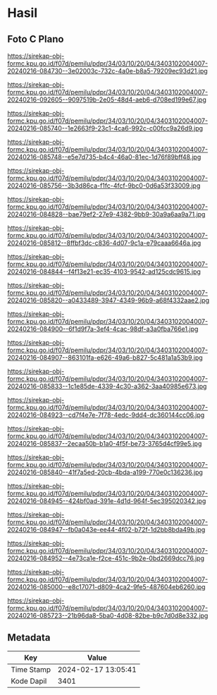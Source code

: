 # Hasil

## Foto C Plano

https://sirekap-obj-formc.kpu.go.id/f07d/pemilu/pdpr/34/03/10/20/04/3403102004007-20240216-084730--3e02003c-732c-4a0e-b8a5-79209ec93d21.jpg

https://sirekap-obj-formc.kpu.go.id/f07d/pemilu/pdpr/34/03/10/20/04/3403102004007-20240216-092605--9097519b-2e05-48d4-aeb6-d708ed199e67.jpg

https://sirekap-obj-formc.kpu.go.id/f07d/pemilu/pdpr/34/03/10/20/04/3403102004007-20240216-085740--1e2663f9-23c1-4ca6-992c-c00fcc9a26d9.jpg

https://sirekap-obj-formc.kpu.go.id/f07d/pemilu/pdpr/34/03/10/20/04/3403102004007-20240216-085748--e5e7d735-b4c4-46a0-81ec-1d76f89bff48.jpg

https://sirekap-obj-formc.kpu.go.id/f07d/pemilu/pdpr/34/03/10/20/04/3403102004007-20240216-085756--3b3d86ca-f1fc-4fcf-9bc0-0d6a53f33009.jpg

https://sirekap-obj-formc.kpu.go.id/f07d/pemilu/pdpr/34/03/10/20/04/3403102004007-20240216-084828--bae79ef2-27e9-4382-9bb9-30a9a6aa9a71.jpg

https://sirekap-obj-formc.kpu.go.id/f07d/pemilu/pdpr/34/03/10/20/04/3403102004007-20240216-085812--8ffbf3dc-c836-4d07-9c1a-e79caaa6646a.jpg

https://sirekap-obj-formc.kpu.go.id/f07d/pemilu/pdpr/34/03/10/20/04/3403102004007-20240216-084844--f4f13e21-ec35-4103-9542-ad125cdc9615.jpg

https://sirekap-obj-formc.kpu.go.id/f07d/pemilu/pdpr/34/03/10/20/04/3403102004007-20240216-085820--a0433489-3947-4349-96b9-a68f4332aae2.jpg

https://sirekap-obj-formc.kpu.go.id/f07d/pemilu/pdpr/34/03/10/20/04/3403102004007-20240216-084900--6f1d9f7a-3ef4-4cac-98df-a3a0fba766e1.jpg

https://sirekap-obj-formc.kpu.go.id/f07d/pemilu/pdpr/34/03/10/20/04/3403102004007-20240216-084907--863101fa-e626-49a6-b827-5c481a1a53b9.jpg

https://sirekap-obj-formc.kpu.go.id/f07d/pemilu/pdpr/34/03/10/20/04/3403102004007-20240216-085833--1c1e85de-4339-4c30-a362-3aa40985e673.jpg

https://sirekap-obj-formc.kpu.go.id/f07d/pemilu/pdpr/34/03/10/20/04/3403102004007-20240216-084923--cd7f4e7e-7f78-4edc-9dd4-dc360144cc06.jpg

https://sirekap-obj-formc.kpu.go.id/f07d/pemilu/pdpr/34/03/10/20/04/3403102004007-20240216-085837--2ecaa50b-b1a0-4f5f-be73-3765d4cf99e5.jpg

https://sirekap-obj-formc.kpu.go.id/f07d/pemilu/pdpr/34/03/10/20/04/3403102004007-20240216-085840--41f7a5ed-20cb-4bda-a199-770e0c136236.jpg

https://sirekap-obj-formc.kpu.go.id/f07d/pemilu/pdpr/34/03/10/20/04/3403102004007-20240216-084945--424bf0ad-391e-4d1d-964f-5ec395020342.jpg

https://sirekap-obj-formc.kpu.go.id/f07d/pemilu/pdpr/34/03/10/20/04/3403102004007-20240216-084947--fb0a043e-ee44-4f02-b72f-1d2bb8bda49b.jpg

https://sirekap-obj-formc.kpu.go.id/f07d/pemilu/pdpr/34/03/10/20/04/3403102004007-20240216-084952--4e73ca1e-f2ce-451c-9b2e-0bd2669dcc76.jpg

https://sirekap-obj-formc.kpu.go.id/f07d/pemilu/pdpr/34/03/10/20/04/3403102004007-20240216-085000--e8c17071-d809-4ca2-9fe5-487604eb6260.jpg

https://sirekap-obj-formc.kpu.go.id/f07d/pemilu/pdpr/34/03/10/20/04/3403102004007-20240216-085723--21b96da8-5ba0-4d08-82be-b9c7d0d8e332.jpg


## Metadata

| Key        | Value               |
| ---------- | ------------------- |
| Time Stamp | 2024-02-17 13:05:41 |
| Kode Dapil | 3401                |



